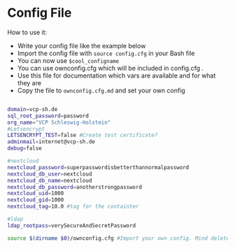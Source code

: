 # Config File
How to use it:
* Write your config file like the example below
* Import the config file with `source config.cfg` in your Bash file
* You can now use `$cool_configname`
* You can use ownconfig.cfg which will be included in config.cfg .
* Use this file for documentation which vars are available and for what they are
* Copy the file to `ownconfig.cfg.md` and set your own config

```` bash

domain=vcp-sh.de
sql_root_password=password
org_name="VCP Schleswig-Holstein"
#Letsencrypt
LETSENCRYPT_TEST=false #Create test certificate?
adminmail=internet@vcp-sh.de
debug=false

#nextcloud
nextcloud_password=superpasswordisbetterthannormalpassword
nextcloud_db_user=nextcloud
nextcloud_db_name=nextcloud
nextcloud_db_password=anotherstrongpassword
nextcloud_uid=1000
nextcloud_gid=1000
nextcloud_tag=10.0 #tag for the containter

#ldap
ldap_rootpass=verySecureAndSecretPassword

source $(dirname $0)/ownconfig.cfg #Import your own config. Mind delete this line in your own config.
````
